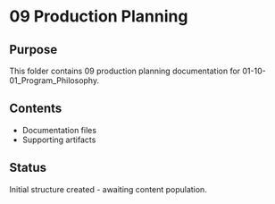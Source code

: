 # 09 Production Planning

## Purpose
This folder contains 09 production planning documentation for 01-10-01_Program_Philosophy.

## Contents
- Documentation files
- Supporting artifacts

## Status
Initial structure created - awaiting content population.
